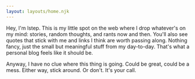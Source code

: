 ```yaml
---
layout: layouts/home.njk
---
```


<div class="illo-container"></div>

Hey, I'm lstep. This is my little spot on the web where I drop whatever's on my mind: stories, random thoughts, and rants now and then. You'll also see quotes that stick with me and links I think are worth passing along. Nothing fancy, just the small but meaningful stuff from my day-to-day. That's what a personal blog feels like it should be.

Anyway, I have no clue where this thing is going. Could be great, could be a mess. Either way, stick around. Or don't. It's your call.
